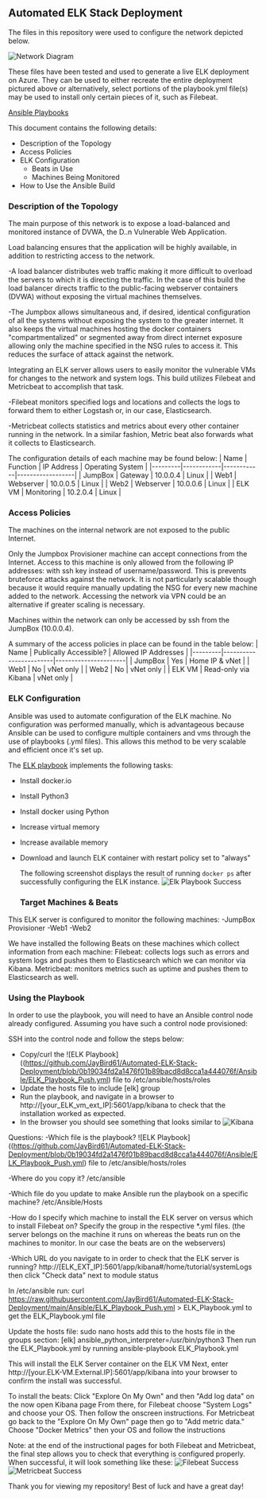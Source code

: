 ## Automated ELK Stack Deployment

The files in this repository were used to configure the network depicted below.

![Network Diagram](https://github.com/JayBird61/Automated-ELK-Stack-Deployment/blob/207cc67375eb174340a05366e0658887b6f2680a/Diagrams/Updated%20Network%20Diagram.JPG)

These files have been tested and used to generate a live ELK deployment on Azure. 
They can be used to either recreate the entire deployment pictured above or alternatively, 
select portions of the playbook.yml file(s) may be used to install only certain pieces of it, such as Filebeat.

[Ansible Playbooks](https://github.com/JayBird61/Automated-ELK-Stack-Deployment/tree/main/Ansible)

This document contains the following details:
- Description of the Topology
- Access Policies
- ELK Configuration
  - Beats in Use
  - Machines Being Monitored
- How to Use the Ansible Build

### Description of the Topology

The main purpose of this network is to expose a load-balanced and monitored instance of DVWA, the D..n Vulnerable Web Application.

Load balancing ensures that the application will be highly available, in addition to restricting access to the network.

-A load balancer distributes web traffic making it more difficult to overload the servers to which it is directing the traffic. In the case of this build the load balancer directs traffic to the public-facing webserver containers (DVWA) without exposing the virtual machines themselves.

-The Jumpbox allows simultaneous and, if desired, identical configuration of all the systems without exposing the system to the greater internet. It also keeps the virtual machines hosting the docker containers "compartmentalized" or segmented away from direct internet exposure allowing only the machine specified in the NSG rules to access it. This reduces the surface of attack against the network.

Integrating an ELK server allows users to easily monitor the vulnerable VMs for changes to the network and system logs. This build utilizes Filebeat and Metricbeat to accomplish that task.

-Filebeat monitors specified logs and locations and collects the logs to forward them to either Logstash or, in our case, Elasticsearch.

-Metricbeat collects statistics and metrics about every other container running in the network. In a similar fashion, Metric beat also forwards what it collects to Elasticsearch.

The configuration details of each machine may be found below:
| Name    | Function   | IP Address | Operating System |
|---------|------------|------------|------------------|
| JumpBox | Gateway    | 10.0.0.4   | Linux            |
| Web1    | Webserver  | 10.0.0.5   | Linux            |
| Web2    | Webserver  | 10.0.0.6   | Linux            |
| ELK VM  | Monitoring | 10.2.0.4   | Linux            |

### Access Policies

The machines on the internal network are not exposed to the public Internet. 

Only the Jumpbox Provisioner machine can accept connections from the Internet. Access to this machine is only allowed from the following IP addresses: <workstation external ip> with ssh key instead of username/password. This is prevents bruteforce attacks against the network. It is not particularly scalable though because it would require manually updating the NSG for every new machine added to the network. Accessing the network via VPN could be an alternative if greater scaling is necessary.
  
Machines within the network can only be accessed by ssh from the JumpBox (10.0.0.4).

A summary of the access policies in place can be found in the table below:
| Name    | Publically Accessible? | Allowed IP Addresses |
|---------|------------------------|----------------------|
| JumpBox | Yes                    | Home IP & vNet       |
| Web1    | No                     | vNet only            |
| Web2    | No                     | vNet only            |
| ELK VM  | Read-only via Kibana   | vNet only            |
  
### ELK Configuration

Ansible was used to automate configuration of the ELK machine. No configuration was performed manually, which is advantageous because Ansible can be used to configure multiple containers and vms through the use of playbooks (.yml files). This allows this method to be very scalable and efficient once it's set up.
  
The [ELK playbook](https://github.com/JayBird61/Automated-ELK-Stack-Deployment/blob/0b19034fd2a1476f01b89bacd8d8cca1a444076f/Ansible/ELK_Playbook_Push.yml) implements the following tasks:
- Install docker.io
- Install Python3
- Install docker using Python
- Increase virtual memory
- Increase available memory
- Download and launch ELK container with restart policy set to "always"
  
  The following screenshot displays the result of running `docker ps` after successfully configuring the ELK instance.
  ![Elk Playbook Success](https://github.com/JayBird61/Automated-ELK-Stack-Deployment/blob/d0b3a07b9e8932f5cc954fe49231d24c4c2b20e0/Successful%20Images/ELK%20Ansible%20Edit.jpg)
  
  ### Target Machines & Beats
This ELK server is configured to monitor the following machines:
-JumpBox Provisioner
-Web1
-Web2
  
We have installed the following Beats on these machines which collect information from each machine:
Filebeat: collects logs such as errors and system logs and pushes them to Elasticsearch which we can monitor via Kibana.
Metricbeat: monitors metrics such as uptime and pushes them to Elasticsearch as well.
  
### Using the Playbook
In order to use the playbook, you will need to have an Ansible control node already
configured. Assuming you have such a control node provisioned: 
  
SSH into the control node and follow the steps below:
- Copy/curl the ![ELK Playbook]((https://github.com/JayBird61/Automated-ELK-Stack-Deployment/blob/0b19034fd2a1476f01b89bacd8d8cca1a444076f/Ansible/ELK_Playbook_Push.yml) file to /etc/ansible/hosts/roles
- Update the hosts file to include [elk] group
- Run the playbook, and navigate in a browser to http://[your_ELK_vm_ext_IP]:5601/app/kibana to check that the installation worked as expected.
- In the browser you should see something that looks similar to ![Kibana](https://github.com/JayBird61/Automated-ELK-Stack-Deployment/blob/d0b3a07b9e8932f5cc954fe49231d24c4c2b20e0/Successful%20Images/Kibana%20Success%20Edit.png)
  
Questions:
-Which file is the playbook?
  ![ELK Playbook]((https://github.com/JayBird61/Automated-ELK-Stack-Deployment/blob/0b19034fd2a1476f01b89bacd8d8cca1a444076f/Ansible/ELK_Playbook_Push.yml) file to /etc/ansible/hosts/roles

-Where do you copy it? 
  /etc/ansible
  
-Which file do you update to make Ansible run the playbook on a specific machine? 
  /etc/Ansible/Hosts
  
-How do I specify which machine to install the ELK server on versus which to install Filebeat on? 
  Specify the group in the respective *.yml files. (the server belongs on the machine it runs on whereas the beats run on the machines to monitor. In our case the beats are on the webservers)

-Which URL do you navigate to in order to check that the ELK server is running?
http://[ELK_EXT_IP]:5601/app/kibana#/home/tutorial/systemLogs then click "Check data" next to module status
  
In /etc/ansible run:
curl https://raw.githubusercontent.com/JayBird61/Automated-ELK-Stack-Deployment/main/Ansible/ELK_Playbook_Push.yml > ELK_Playbook.yml to get the ELK_Playbook.yml file

Update the hosts file:
sudo nano hosts
  add this to the hosts file in the groups section:
    [elk]
    <private IP of ELK machine> ansible_python_interpreter=/usr/bin/python3
Then run the ELK_Playbook.yml by running
      ansible-playbook ELK_Playbook.yml
      
This will install the ELK Server container on the ELK VM
Next, enter http://[your.ELK-VM.External.IP]:5601/app/kibana into your browser to confirm the install was successful. 
      
To install the beats:
Click "Explore On My Own" and then "Add log data" on the now open Kibana page
From there, for Filebeat choose "System Logs" and choose your OS. Then follow the onscreen instructions.
      For Metricbeat go back to the "Explore On My Own" page then go to "Add metric data." Choose "Docker Metrics" then your OS and follow the instructions

Note: at the end of the instructional pages for both Filebeat and Metricbeat, the final step allows you to check that everything is configured properly. When successful, it will look something like these:
![Filebeat Success](https://github.com/JayBird61/Automated-ELK-Stack-Deployment/blob/f1dfaca1826f6fce6a318e386e707592a97e0a22/Successful%20Images/Filebeat%20yaml%20success.PNG)
![Metricbeat Success](https://github.com/JayBird61/Automated-ELK-Stack-Deployment/blob/main/Successful%20Images/metricbeat%20success.PNG)

Thank you for viewing my repository! Best of luck and have a great day!
